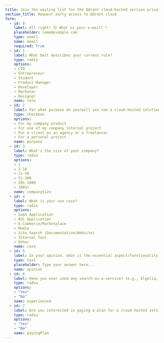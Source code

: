 ```yaml
---
title: Join the waiting list for the Qdrant cloud-hosted version private beta.
section_title: Request early access to Qdrant cloud 
form:
  - id: 0
    label: All right! 😊 What is your e-mail? *
    placeholder: name@example.com
    type: email
    name: email
    required: True
  - id: 1
    label: What best describes your current role?
    type: radio
    options:
    - CTO
    - Entrepreneur
    - Student
    - Product Manager
    - Developer
    - Marketer
    - Designer
    name: role
  - id: 2
    label: For what purpose do you/will you use a cloud-hosted solution?
    type: checkbox
    options:
    - For my company product
    - For one of my company internal project
    - For a client as an agency or a freelancer
    - For a personal project
    name: purpose
  - id: 3
    label: What's the size of your company?
    type: radio
    options:
    - 1
    - 2-10
    - 11-50
    - 51-200
    - 201-1000
    - 1001+
    name: companySize
  - id: 4
    label: What is your use case?
    type: radio
    options:
    - SaaS Application
    - B2C Application
    - E-Commerce/Marketplace
    - Media
    - Site Search (Documentation/Website)
    - Internal Tool
    - Other
    name: case
  - id: 5
    label: In your opinion, what is the essential aspect/functionality of a cloud-hosted API?
    type: text
    placeholder: Type your answer here...
    name: opinion
  - id: 6
    label: Have you ever used any search-as-a-service? (e.g., Algolia, Elastic Enterprise Search, Mongo Atlas, etc.)?
    type: radio
    options:
    - "Yes"
    - "No"
    name: experienced
  - id: 7
    label: Are you interested in paying a plan for a cloud-hosted service?
    type: radio
    options:
    - "Yes"
    - "No"
    name: payingPlan
---
```

